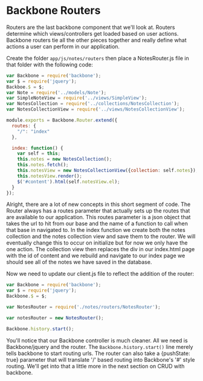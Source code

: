 Backbone Routers
========================
Routers are the last backbone component that we'll look at.
Routers determine which views/controllers get loaded based
on user actions. Backbone routers tie all the other pieces together
and really define what actions a user can perform in our application.

Create the folder `app/js/notes/routers` then place a NotesRouter.js
file in that folder with the following code:
```javascript
var Backbone = require('backbone');
var $ = require('jquery');
Backboe.$ = $;
var Note = require('../models/Note');
var SimpleNoteView = require('../views/SimpleView');
var NotesCollection = require('../collections/NotesCollection');
var NotesCollectionView = require('../views/NotesCollectionView');

module.exports = Backbone.Router.extend({
  routes: {
    "/": "index"
  },

  index: function() {
    var self = this;
    this.notes = new NotesCollection();
    this.notes.fetch();
    this.notesView = new NotesCollectionView({collection: self.notes});
    this.notesView.render();
    $('#content').html(self.notesView.el);
  }
});
```

Alright, there are a lot of new concepts in this short segment of code.
The Router always has a routes parameter that actually sets up the routes
that are available to our application. This routes parameter is a json object
that takes the url to hit from our base and the name of a function to call when 
that base in navigated to. In the index function we create both the notes
collection and the notes collection view and save them to the router.
We will eventually change this to occur on initialize but for now we only have
the one action. The collection view then replaces the div in our index.html
page with the id of content and we rebuild and navigate to our index page
we should see all of the notes we have saved in the database.

Now we need to update our client.js file to reflect the addition of the
router:
```javascript
var Backbone = require('backbone');
var $ = require('jquery');
Backbone.$ = $;

var NotesRouter = require('./notes/routers/NotesRouter');

var notesRouter = new NotesRouter();

Backbone.history.start();
```
You'll notice that our Backbone controller is much cleaner. All we need is
Backbone/jquery and the router. The `Backbone.history.start()` line merely
tells backbone to start routing urls. The router can also take a {pushState: true}
parameter that will translate '/' based routing into Backbone's '#' style routing.
We'll get into that a little more in the next section on CRUD with backbone.
